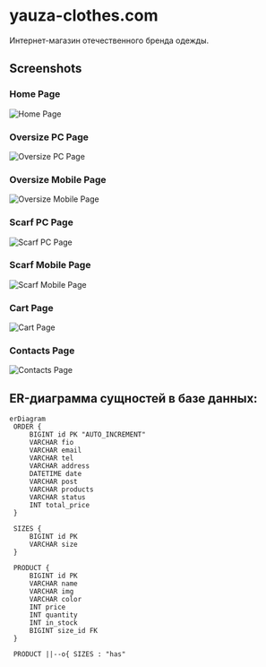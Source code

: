 # yauza-clothes.com
Интернет-магазин отечественного бренда одежды.

## Screenshots

### Home Page

![Home Page](https://github.com/bodyauza/yauza-clothes.com/raw/master/home_pc.jpg)

### Oversize PC Page

![Oversize PC Page](https://github.com/bodyauza/yauza-clothes.com/raw/master/oversize_pc.jpg)

### Oversize Mobile Page

![Oversize Mobile Page](https://github.com/bodyauza/yauza-clothes.com/raw/master/oversize_mobile_site.jpg)

### Scarf PC Page

![Scarf PC Page](https://github.com/bodyauza/yauza-clothes.com/raw/master/scarf_pc.jpg)

### Scarf Mobile Page

![Scarf Mobile Page](https://github.com/bodyauza/yauza-clothes.com/raw/master/scarf_mobile_site.jpg)

### Cart Page

![Cart Page](https://github.com/bodyauza/yauza-clothes.com/raw/master/cart_pc.jpg)

### Contacts Page

![Contacts Page](https://github.com/bodyauza/yauza-clothes.com/raw/master/contacts_pc.jpg)

 ## ER-диаграмма сущностей в базе данных:

   ```mermaid
   erDiagram
    ORDER {
        BIGINT id PK "AUTO_INCREMENT"
        VARCHAR fio
        VARCHAR email
        VARCHAR tel
        VARCHAR address
        DATETIME date
        VARCHAR post
        VARCHAR products
        VARCHAR status
        INT total_price
    }

    SIZES {
        BIGINT id PK
        VARCHAR size
    }

    PRODUCT {
        BIGINT id PK
        VARCHAR name
        VARCHAR img
        VARCHAR color
        INT price
        INT quantity
        INT in_stock
        BIGINT size_id FK
    }

    PRODUCT ||--o{ SIZES : "has"
   ```
